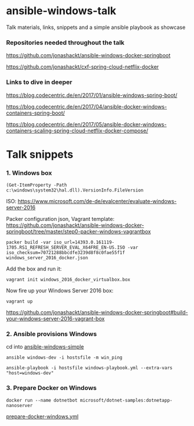 # ansible-windows-talk
Talk materials, links, snippets and a simple ansible playbook as showcase

### Repositories needed throughout the talk

https://github.com/jonashackt/ansible-windows-docker-springboot

https://github.com/jonashackt/cxf-spring-cloud-netflix-docker

### Links to dive in deeper

https://blog.codecentric.de/en/2017/01/ansible-windows-spring-boot/

https://blog.codecentric.de/en/2017/04/ansible-docker-windows-containers-spring-boot/

https://blog.codecentric.de/en/2017/05/ansible-docker-windows-containers-scaling-spring-cloud-netflix-docker-compose/

# Talk snippets

### 1. Windows box
```
(Get-ItemProperty -Path c:\windows\system32\hal.dll).VersionInfo.FileVersion
```

ISO: https://www.microsoft.com/de-de/evalcenter/evaluate-windows-server-2016

Packer configuration json, Vagrant template: https://github.com/jonashackt/ansible-windows-docker-springboot/tree/master/step0-packer-windows-vagrantbox

```
packer build -var iso_url=14393.0.161119-1705.RS1_REFRESH_SERVER_EVAL_X64FRE_EN-US.ISO -var iso_checksum=70721288bbcdfe3239d8f8c0fae55f1f windows_server_2016_docker.json
```

Add the box and run it:
```
vagrant init windows_2016_docker_virtualbox.box 
```

Now fire up your Windows Server 2016 box:
```
vagrant up
```

https://github.com/jonashackt/ansible-windows-docker-springboot#build-your-windows-server-2016-vagrant-box


### 2. Ansible provisions Windows

cd into [ansible-windows-simple](https://github.com/jonashackt/ansible-windows-talk/tree/master/ansible-windows-simple)

```
ansible windows-dev -i hostsfile -m win_ping
```

```
ansible-playbook -i hostsfile windows-playbook.yml --extra-vars "host=windows-dev"
```


### 3. Prepare Docker on Windows
```
docker run --name dotnetbot microsoft/dotnet-samples:dotnetapp-nanoserver
```

[prepare-docker-windows.yml](https://github.com/jonashackt/ansible-windows-docker-springboot/blob/master/step1-prepare-docker-windows/prepare-docker-windows.yml)

